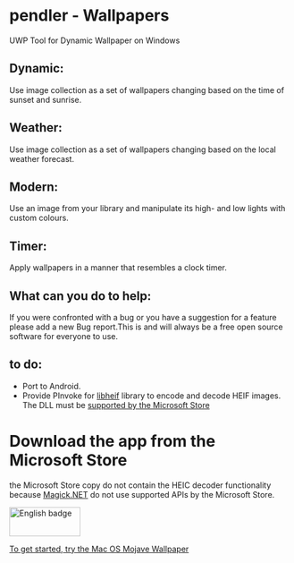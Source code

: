 # pendler - Wallpapers
 UWP Tool for Dynamic Wallpaper on Windows
 
 ## Dynamic:
 Use image collection as a set of wallpapers changing based on the time of sunset and sunrise.
 
 ## Weather:
 Use image collection as a set of wallpapers changing based on the local weather forecast.
 
 ## Modern:
 Use an image from your library and manipulate its high- and low lights with custom colours.
 
  ## Timer:
 Apply wallpapers in a manner that resembles a clock timer.
 
 
 ## What can you do to help:
 If you were confronted with a bug or you have a suggestion for a feature please add a new Bug report.This is and will always be a free open source software for everyone to use.
 
 ## to do:
 - Port to Android.
 - Provide PInvoke for [libheif](https://github.com/strukturag/libheif) library to encode and decode HEIF images. The DLL must be [supported by the Microsoft Store](https://docs.microsoft.com/en-us/uwp/win32-and-com/alternatives-to-windows-apis-uwp)
 
 
 
 
 # Download the app from the Microsoft Store
 the Microsoft Store copy do not contain the HEIC decoder functionality because [Magick.NET](https://github.com/dlemstra/Magick.NET) do not use supported APIs by the Microsoft Store.
 
<a href='//www.microsoft.com/store/apps/9NTZ5KFHZR50?cid=storebadge&ocid=badge'><img src='https://assets.windowsphone.com/13484911-a6ab-4170-8b7e-795c1e8b4165/English_get_L_InvariantCulture_Default.png' alt='English badge' style='width: 127px; height: 52px;'/></a>
 
[To get started, try the Mac OS Mojave Wallpaper](https://drive.google.com/drive/folders/1hKge3c-jXvjhrWHUzY3oqcTyqVMDuUNZ?usp=sharing)
